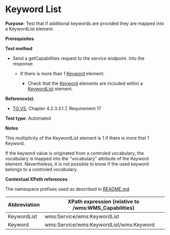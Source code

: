 # Keyword List

**Purpose**: Test that if additional keywords are provided they are mapped into a KeywordList element.

**Prerequisites**

**Test method**

* Send a getCapabilities request to the service endpoint. Into the response:

  * If there is more than 1 [Keyword](#keyword) element:

    * Check that the [Keyword](#keyword) elements are included within a [KeywordList](#keywordList) element.

**Reference(s)**:
* [TG VS](./README.md#ref_TG_VS), Chapter 4.2.3.3.1.7, Requirement 17

**Test type**: Automated

**Notes**

This multiplicity of the KeywordList element is 1 if there is more that 1 Keyword.

If the keyword value is originated from a controled vocabulary, the vocabulary is mapped into the "vocabulary" attribute of the Keyword element. Nevertheless, it is not possible to know if the used keyword belongs to a controled vocabulary.


**Contextual XPath references**

The namespace prefixes used as described in [README.md](./README.md#namespaces).

Abbreviation                                               |  XPath expression (relative to /wms:WMS_Capabilities)
---------------------------------------------------------- | -------------------------------------------------------------------------
KeywordList <a name="keywordList"></a> | wms:Service/wms:KeywordList
Keyword <a name="keyword"></a> | wms:Service/wms:KeywordList/wms:Keyword